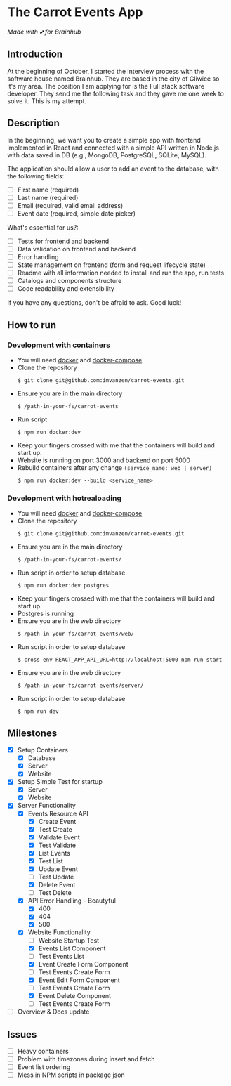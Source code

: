 # The Carrot Events App
_Made with 💕 for Brainhub_

## Introduction
At the beginning of October, I started the interview process with the software house named Brainhub. They are based in the city of Gliwice so it's my area. The position I am applying for is the Full stack software developer. They send me the following task and they gave me one week to solve it. This is my attempt.

## Description
In the beginning, we want you to create a simple app with frontend implemented in React and connected with a simple API written in Node.js with data saved in DB (e.g., MongoDB, PostgreSQL, SQLite, MySQL).

The application should allow a user to add an event to the database, with the
following fields:
 - [ ] First name (required)
 - [ ] Last name (required)
 - [ ] Email (required, valid email address)
 - [ ] Event date (required, simple date picker)

What's essential for us?:
 - [ ] Tests for frontend and backend
 - [ ] Data validation on frontend and backend
 - [ ] Error handling
 - [ ] State management on frontend (form and request lifecycle state)
 - [ ] Readme with all information needed to install and run the app, run tests
 - [ ] Catalogs and components structure
 - [ ] Code readability and extensibility

If you have any questions, don't be afraid to ask. Good luck!

## How to run
### Development with containers
 - You will need [docker](https://docs.docker.com/engine/install/) and [docker-compose](https://docs.docker.com/compose/install/)
 - Clone the repository
   ```
   $ git clone git@github.com:imvanzen/carrot-events.git 
   ```
 - Ensure you are in the main directory 
   ```
   $ /path-in-your-fs/carrot-events
   ```
 - Run script
   ```
   $ npm run docker:dev
   ```
 - Keep your fingers crossed with me that the containers will build and start up.
 - Website is running on port 3000 and backend on port 5000
 - Rebuild containers after any change `(service_name: web | server)`
   ```
   $ npm run docker:dev --build <service_name>
   ```

### Development with hotrealoading
- You will need [docker](https://docs.docker.com/engine/install/) and [docker-compose](https://docs.docker.com/compose/install/)
 - Clone the repository
   ```
   $ git clone git@github.com:imvanzen/carrot-events.git 
   ```
 - Ensure you are in the main directory
   ```
   $ /path-in-your-fs/carrot-events/
   ```
 - Run script in order to setup database
   ```
   $ npm run docker:dev postgres
   ```
 - Keep your fingers crossed with me that the containers will build and start up.
 - Postgres is running
 - Ensure you are in the web directory
   ```
   $ /path-in-your-fs/carrot-events/web/
   ```
 - Run script in order to setup database
   ```
   $ cross-env REACT_APP_API_URL=http://localhost:5000 npm run start
   ```
 - Ensure you are in the web directory
   ```
   $ /path-in-your-fs/carrot-events/server/
   ```
 - Run script in order to setup database
   ```
   $ npm run dev
   ```
   

## Milestones
 - [x] Setup Containers
   - [x] Database 
   - [x] Server
   - [x] Website
 - [x] Setup Simple Test for startup
   - [x] Server
   - [x] Website
 - [x] Server Functionality
   - [x] Events Resource API
     - [x] Create Event
     - [x] Test Create
     - [x] Validate Event
     - [x] Test Validate
     - [x] List Events
     - [x] Test List
     - [x] Update Event
     - [ ] Test Update
     - [x] Delete Event
     - [ ] Test Delete
   - [X] API Error Handling - Beautyful
     - [X] 400
     - [x] 404
     - [x] 500
   - [x] Website Functionality
     - [ ] Website Startup Test
     - [x] Events List Component
     - [ ] Test Events List
     - [x] Event Create Form Component
     - [ ] Test Events Create Form
     - [x] Event Edit Form Component
     - [ ] Test Events Create Form
     - [x] Event Delete Component
     - [ ] Test Events Create Form
 - [ ] Overview & Docs update

## Issues
 - [ ] Heavy containers
 - [ ] Problem with timezones during insert and fetch 
 - [ ] Event list ordering
 - [ ] Mess in NPM scripts in package json